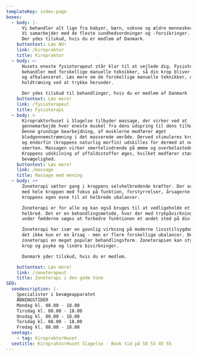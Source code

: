 ```yaml
---
templateKey: index-page
boxes:
  - body: |-
      Vi behandler alt lige fra babyer, børn, voksne og ældre mennesker.
      Vi samarbejder med de fleste sundhedsordninger og -forsikringer.
      Der ydes tilskud, hvis du er medlem af Danmark.
    buttontext: Læs NU!
    link: /kiropraktor
    title: Kiropraktor
  - body: >-
      Husets eneste fysioterapeut står klar til at vejlede dig. Fysioterapeuten
      behandler med forskellige manuelle teknikker, så din krop bliver afspændt
      og afbalanceret. Læs mere om de forskellige manuelle teknikker, og om
      holdtræning ved at trykke herunder.

      Der ydes tilskud til behandlinger, hvis du er medlem af Danmark
    buttontext: Læs mere!
    link: /fysioterapeut
    title: Fysioterapi
  - body: >
      Kiropraktorhuset i Slagelse tilbyder massage, der virker ved at
      gennemarbejde hver eneste muskel fra dens udspring til dens tilhæftning.
      Denne grundige bearbejdning, af musklerne medfører øget
      blodgennemstrømning i det masserede område. Derved stimuleres kredsløbet,
      og endorfin (kroppens naturlig morfin) udskilles for dermed at nedsætte
      smerten. Massagen virker smertelindrende på ømme og overbelastede muskler.
      Kroppens udskilning af affaldsstoffer øges, hvilket medfører større
      bevægelighed.
    buttontext: Læs mere!
    link: /massage
    title: Massage med mening
  - body: >+
      Zoneterapi sætter gang i kroppens selvhelbredende kræfter. Der arbejdes
      med hele kroppen med fokus på funktion, forstyrrelser, årsagerne og
      kroppens egen evne til at helbrede ubalancer.  

      Zoneterapi er for alle og kan også bruges til at vedligeholde et godt
      helbred. Det er en behandlingsmetode, hvor der med trykpåvirkning på og
      under fødderne søges at forbedre funktionen et andet sted på din krop.

      Zoneterapi har især en gavnlig virkning på moderne livsstilsygdomme, hvor
      det ikke kun er en årsag - men er flere forskellige ubalancer. Derfor er
      zoneterapi en meget populær behandlingsform. Zoneterapien kan styrke din
      krop og psyke og lindre bivirkninger.

      Danmark yder tilskud, hvis du er medlem.

    buttontext: Læs mere!
    link: /zoneterapeut
    title: Zoneterapi i den gode tone
SEO:
  seodescription: |-
    Specialister i bevægeapparatet  
    ÅBNINGSTIDER  
    Mandag kl. 08.00 - 18.00
    Tirsdag kl. 08.00 - 18.00
    Onsdag kl. 08.00 - 18.00
    Torsdag kl. 08.00 - 18.00
    Fredag kl. 08.00 - 18.00
  seotags:
    - tag: KiropraktorHuset
  seotitle: KiropraktorHuset Slagelse - Book tid på 58 53 45 55
---
```


